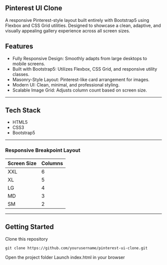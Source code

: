 ## Pinterest UI Clone
A responsive Pinterest-style layout built entirely with Bootstrap5 using Flexbox and CSS Grid utilities.
Designed to showcase a clean, adaptive, and visually appealing gallery experience across all screen sizes.

## Features
- Fully Responsive Design: Smoothly adapts from large desktops to mobile screens.
- Built with Bootstrap5: Utilizes Flexbox, CSS Grid, and responsive utility classes.
- Masonry-Style Layout: Pinterest-like card arrangement for images.
- Modern UI: Clean, minimal, and professional styling.
- Scalable Image Grid: Adjusts column count based on screen size.

---

## Tech Stack
- HTML5
- CSS3
- Bootstrap5

---

### Responsive Breakpoint Layout
| Screen Size | Columns |
|-------------|---------|
| XXL         | 6       |
| XL          | 5       |
| LG          | 4       |
| MD          | 3       |
| SM          | 2       |

---

## Getting Started
Clone this repository

``` git clone https://github.com/yourusername/pinterest-ui-clone.git ```

Open the project folder
Launch index.html in your browser
